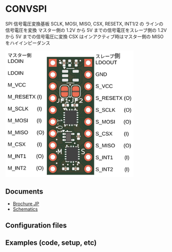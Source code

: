 # CONVSPI
SPI 信号電圧変換基板
SCLK, MOSI, MISO, CSX, RESETX, INT1/2 の ラインの信号電圧を変換
マスター側の 1.2V から 5V までの信号電圧をスレーブ側の 1.2V から 5V までの信号電圧に変換
CSX はインアクティブ時はマスター側の MISO をハイインピーダンス

<img src="docs/ConvSpi.connections.png" width="400">

## Documents
+ [Brochure JP](docs/ConvSpi-1.00.docJp.pdf)
+ [Schematics](sch/ConvSpi-1.01.sch.pdf)

## Configuration files

## Examples (code, setup, etc)
